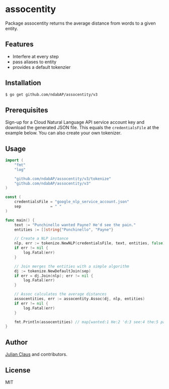 # assocentity

Package assocentity returns the average distance from words to a given entity.

## Features

- Interfere at every step
- pass aliases to entity
- provides a default tokenzier

## Installation

```bash
$ go get github.com/ndabAP/assocentity/v3
```

## Prerequisites

Sign-up for a Cloud Natural Language API service account key and download the generated JSON file. This equals the `credentialsFile` at the example below. You can also create your own tokenizer.

## Usage

```go
import (
	"fmt"
	"log"

	"github.com/ndabAP/assocentity/v3/tokenize"
	"github.com/ndabAP/assocentity/v3"
)

const (
	credentialsFile = "google_nlp_service_account.json"
	sep             = " "
)

func main() {
	text := "Punchinello wanted Payne? He'd see the pain."
	entities := []string{"Punchinello", "Payne"}

    // Create a NLP instance
	nlp, err := tokenize.NewNLP(credentialsFile, text, entities, false)
	if err != nil {
		log.Fatal(err)
	}

    // Join merges the entities with a simple algorithm
	dj := tokenize.NewDefaultJoin(sep)
	if err = dj.Join(nlp); err != nil {
		log.Fatal(err)
	}

    // Assoc calculates the average distances
	assocentities, err := assocentity.Assoc(dj, nlp, entities)
	if err != nil {
		log.Fatal(err)
	}

	fmt.Println(assocentities) // map[wanted:1 He:2 'd:3 see:4 the:5 pain:6]
}
```

## Author

[Julian Claus](https://www.julian-claus.de) and contributors.

## License

MIT
